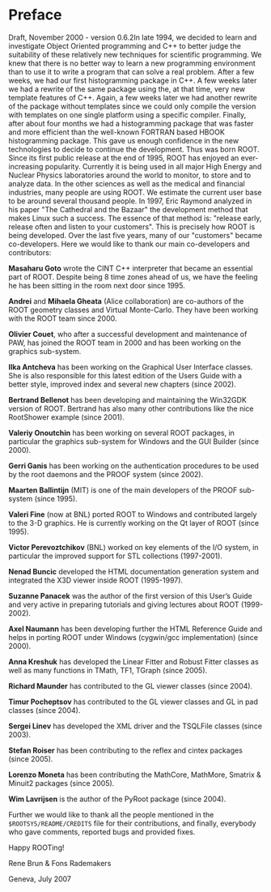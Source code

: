 Preface
=======

Draft, November 2000 - version 0.6.2In late 1994, we decided to learn
and investigate Object Oriented programming and C++ to better judge the
suitability of these relatively new techniques for scientific
programming. We knew that there is no better way to learn a new
programming environment than to use it to write a program that can solve
a real problem. After a few weeks, we had our first histogramming
package in C++. A few weeks later we had a rewrite of the same package
using the, at that time, very new template features of C++. Again, a few
weeks later we had another rewrite of the package without templates
since we could only compile the version with templates on one single
platform using a specific compiler. Finally, after about four months we
had a histogramming package that was faster and more efficient than the
well-known FORTRAN based HBOOK histogramming package. This gave us
enough confidence in the new technologies to decide to continue the
development. Thus was born ROOT. Since its first public release at the
end of 1995, ROOT has enjoyed an ever-increasing popularity. Currently
it is being used in all major High Energy and Nuclear Physics
laboratories around the world to monitor, to store and to analyze data.
In the other sciences as well as the medical and financial industries,
many people are using ROOT. We estimate the current user base to be
around several thousand people. In 1997, Eric Raymond analyzed in his
paper "The Cathedral and the Bazaar" the development method that makes
Linux such a success. The essence of that method is: "release early,
release often and listen to your customers". This is precisely how ROOT
is being developed. Over the last five years, many of our "customers"
became co-developers. Here we would like to thank our main co-developers
and contributors:

**Masaharu Goto** wrote the CINT C++ interpreter that became an
essential part of ROOT. Despite being 8 time zones ahead of us, we have
the feeling he has been sitting in the room next door since 1995.

**Andrei** and **Mihaela Gheata** (Alice collaboration) are co-authors
of the ROOT geometry classes and Virtual Monte-Carlo. They have been
working with the ROOT team since 2000.

**Olivier Couet**, who after a successful development and maintenance of
PAW, has joined the ROOT team in 2000 and has been working on the
graphics sub-system.

**Ilka Antcheva** has been working on the Graphical User Interface
classes. She is also responsible for this latest edition of the Users
Guide with a better style, improved index and several new chapters
(since 2002).

**Bertrand Bellenot** has been developing and maintaining the Win32GDK
version of ROOT. Bertrand has also many other contributions like the
nice RootShower example (since 2001).

**Valeriy Onoutchin** has been working on several ROOT packages, in
particular the graphics sub-system for Windows and the GUI Builder
(since 2000).

**Gerri Ganis** has been working on the authentication procedures to be
used by the root daemons and the PROOF system (since 2002).

**Maarten Ballintijn** (MIT) is one of the main developers of the PROOF
sub-system (since 1995).

**Valeri Fine** (now at BNL) ported ROOT to Windows and contributed
largely to the 3-D graphics. He is currently working on the Qt layer of
ROOT (since 1995).

**Victor Perevoztchikov** (BNL) worked on key elements of the I/O
system, in particular the improved support for STL collections
(1997-2001).

**Nenad Buncic** developed the HTML documentation generation system and
integrated the X3D viewer inside ROOT (1995-1997).

**Suzanne Panacek** was the author of the first version of this User’s
Guide and very active in preparing tutorials and giving lectures about
ROOT (1999-2002).

**Axel Naumann** has been developing further the HTML Reference Guide
and helps in porting ROOT under Windows (cygwin/gcc implementation)
(since 2000).

**Anna Kreshuk** has developed the Linear Fitter and Robust Fitter
classes as well as many functions in TMath, TF1, TGraph (since 2005).

**Richard Maunder** has contributed to the GL viewer classes (since
2004).

**Timur Pocheptsov** has contributed to the GL viewer classes and GL in
pad classes (since 2004).

**Sergei Linev** has developed the XML driver and the TSQLFile classes
(since 2003).

**Stefan Roiser** has been contributing to the reflex and cintex
packages (since 2005).

**Lorenzo Moneta** has been contributing the MathCore, MathMore, Smatrix
& Minuit2 packages (since 2005).

**Wim Lavrijsen** is the author of the PyRoot package (since 2004).

Further we would like to thank all the people mentioned in the
`$ROOTSYS/README/CREDITS` file for their contributions, and finally,
everybody who gave comments, reported bugs and provided fixes.

Happy ROOTing!

Rene Brun & Fons Rademakers

Geneva, July 2007
